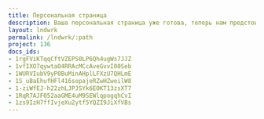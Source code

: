 ```yaml
---
title: Персональная страница
description: Ваша персональная страница уже готова, теперь нам предстоит вместе спроектировать ваш персональный дом.
layout: lndwrk
permalink: /lndwrk/:path
project: 136
docs_ids:
- 1rgFViKTqqCftVZEPS0LP6Qh4ugWs7JJZ
- 1vfIXO7qywtaO4RRAcMCcAveGvvI00Seb
- 1WURVIubV9yP0BuMinAHplLFXzU7QHLmE
- 1S_uBaEhufHFl416sopajeRZwHZweilW8
- 1-ziWfEJ-h22zhLJPJSYk6EOKT13zsXT7
- 1RqR7AJF052aaGME4uM9SEWlqpogqhCvI
- 1zs9IzH7ffIvjeXu2ytf5YQZI9JiXfVBs
---
```

